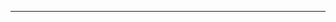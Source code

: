 <!--
CO_OP_TRANSLATOR_METADATA:
{
  "original_hash": "661bbc8e2592ebbb96aa84b1462f5755",
  "translation_date": "2025-08-28T20:19:35+00:00",
  "source_file": "03-CoreGenerativeAITechniques/README.md",
  "language_code": "sl"
}
-->


---

